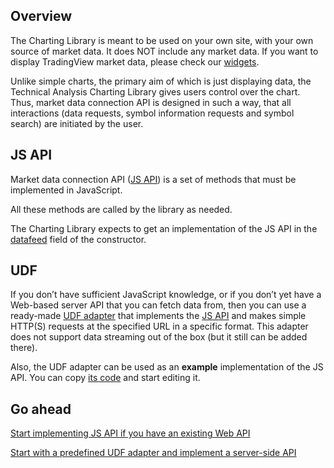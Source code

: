 ## Overview

The Charting Library is meant to be used on your own site, with your own source of market data. It does NOT include any market data. If you want to display TradingView market data, please check our [widgets](https://github.com/Abolfazl2647/Charts/blob/main/https://www.tradingview.com/widget/).

Unlike simple charts, the primary aim of which is just displaying data, the Technical Analysis Charting Library gives users control over the chart.
Thus, market data connection API is designed in such a way, that all interactions (data requests, symbol information requests and symbol search) are initiated by the user.

## JS API

Market data connection API ([JS API](https://github.com/Abolfazl2647/Charts/blob/main/JS-Api)) is a set of methods that must be implemented in JavaScript.

All these methods are called by the library as needed.

The Charting Library expects to get an implementation of the JS API in the [datafeed](https://github.com/Abolfazl2647/Charts/blob/main/Widget-Constructor#datafeed) field of the constructor.

## UDF

If you don’t have sufficient JavaScript knowledge, or if you don’t yet have a Web-based server API that you can fetch data from, then you can use a ready-made [UDF adapter](https://github.com/Abolfazl2647/Charts/blob/main/UDF) that implements the [JS API](https://github.com/Abolfazl2647/Charts/blob/main/JS-Api) and makes simple HTTP(S) requests at the specified URL in a specific format. This adapter does not support data streaming out of the box (but it still can be added there).

Also, the UDF adapter can be used as an **example** implementation of the JS API. You can copy [its code](https://github.com/Abolfazl2647/Charts/blob/main/https://github.com/tradingview/charting_library/tree/master/datafeeds/udf) and start editing it.

## Go ahead

[Start implementing JS API if you have an existing Web API](https://github.com/Abolfazl2647/Charts/blob/main/JS-Api)

[Start with a predefined UDF adapter and implement a server-side API](https://github.com/Abolfazl2647/Charts/blob/main/UDF)
